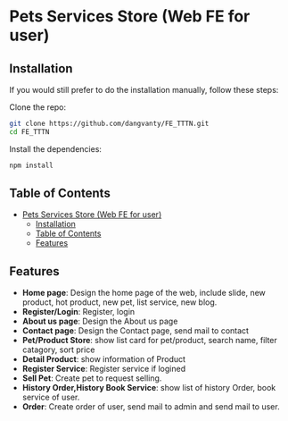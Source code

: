 # Pets Services Store (Web FE for user)

## Installation

If you would still prefer to do the installation manually, follow these steps:

Clone the repo:

```bash
git clone https://github.com/dangvanty/FE_TTTN.git
cd FE_TTTN
```

Install the dependencies:

```bash
npm install
```

## Table of Contents

- [Pets Services Store (Web FE for user)](#Pets-Services-Store-Web-FE-for-user)
  - [Installation](#installation)
  - [Table of Contents](#table-of-contents)
  - [Features](#features)

## Features

- **Home page**: Design the home page of the web, include slide, new product, hot product, new pet, list service, new blog.
- **Register/Login**: Register, login
- **About us page**: Design the About us page
- **Contact page**: Design the Contact page, send mail to contact
- **Pet/Product Store**: show list card for pet/product, search name, filter catagory, sort price
- **Detail Product**: show information of Product
- **Register Service**: Register service if logined
- **Sell Pet**: Create pet to request selling.
- **History Order,History Book Service**: show list of history Order, book service of user.
- **Order**: Create order of user, send mail to admin and send mail to user.
